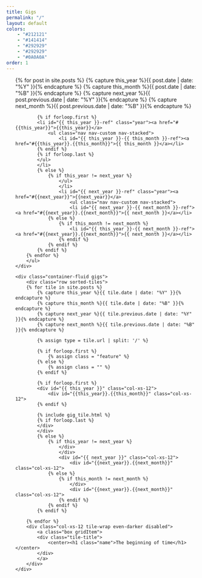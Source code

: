 ```yaml
---
title: Gigs
permalink: "/"
layout: default
colors: 
    - "#212121"
    - "#141414"
    - "#292929"
    - "#292929"
    - "#0A0A0A"
order: 1
---
```


<div id="gigs" data-spy="scroll" data-target="#sorting-nav">
    <div class="gig-sorting nice-scrollbar" id="sorting-nav">
        <ul class="nav nav-custom nav-stacked" role="navigation">
        {% for post in site.posts  %}
            {% capture this_year %}{{ post.date | date: "%Y" }}{% endcapture %}
            {% capture this_month %}{{ post.date | date: "%B" }}{% endcapture %}
            {% capture next_year %}{{ post.previous.date | date: "%Y" }}{% endcapture %}
            {% capture next_month %}{{ post.previous.date | date: "%B" }}{% endcapture %}

            {% if forloop.first %}
            <li id="{{ this_year }}-ref" class="year"><a href="#{{this_year}}">{{this_year}}</a>
                <ul class="nav nav-custom nav-stacked">
                    <li id="{{ this_year }}-{{ this_month }}-ref"><a href="#{{this_year}}.{{this_month}}">{{ this_month }}</a></li>
            {% endif %}
            {% if forloop.last %}
            </ul>
            </li>
            {% else %}
                {% if this_year != next_year %}
                    </ul>
                    </li>
                    <li id="{{ next_year }}-ref" class="year"><a href="#{{next_year}}">{{next_year}}</a>
                        <ul class="nav nav-custom nav-stacked">
                        <li id="{{ next_year }}-{{ next_month }}-ref"><a href="#{{next_year}}.{{next_month}}">{{ next_month }}</a></li>
                {% else %}    
                    {% if this_month != next_month %}
                        <li id="{{ this_year }}-{{ next_month }}-ref"><a href="#{{next_year}}.{{next_month}}">{{ next_month }}</a></li>
                    {% endif %}
                {% endif %}
            {% endif %}
        {% endfor %}
        </ul>
    </div>

    <div class="container-fluid gigs">
        <div class="row sorted-tiles">
        {% for tile in site.posts %}
            {% capture this_year %}{{ tile.date | date: "%Y" }}{% endcapture %}
            {% capture this_month %}{{ tile.date | date: "%B" }}{% endcapture %}
            {% capture next_year %}{{ tile.previous.date | date: "%Y" }}{% endcapture %}
            {% capture next_month %}{{ tile.previous.date | date: "%B" }}{% endcapture %}

            {% assign type = tile.url | split: '/' %}

            {% if forloop.first %}
                {% assign class = "feature" %}
            {% else %}
                {% assign class = "" %}
            {% endif %}

            {% if forloop.first %}
            <div id="{{ this_year }}" class="col-xs-12">
                <div id="{{this_year}}.{{this_month}}" class="col-xs-12">
            {% endif %}

            {% include gig_tile.html %}
            {% if forloop.last %}
            </div>
            </div>
            {% else %}
                {% if this_year != next_year %}
                    </div>
                    </div>
                    <div id="{{ next_year }}" class="col-xs-12">
                        <div id="{{next_year}}.{{next_month}}" class="col-xs-12">
                {% else %}    
                    {% if this_month != next_month %}
                        </div>
                        <div id="{{next_year}}.{{next_month}}" class="col-xs-12">
                    {% endif %}
                {% endif %}
            {% endif %}

        {% endfor %}
        <div class="col-xs-12 tile-wrap even-darker disabled">
            <a class="box gridItem">
            <div class="tile-title">
                <center><h1 class="name">The beginning of time</h1></center>
            </div>
            </a>
        </div>
    </div>
</div>

